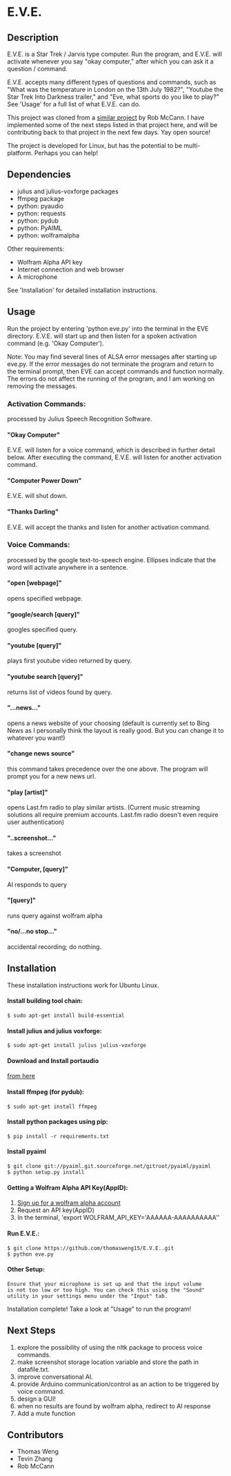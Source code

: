 E.V.E.
======

Description
-----------
E.V.E. is a Star Trek / Jarvis type computer. Run the program, and E.V.E. will activate whenever you say "okay computer," after which you can ask it a question / command. 

E.V.E. accepts many different types of questions and commands, such as "What was the temperature in London on the 13th July 1982?", "Youtube the Star Trek Into Darkness trailer," and "Eve, what sports do you like to play?" See 'Usage' for a full list of what E.V.E. can do.

This project was cloned from a [similar project](https://github.com/rob-mccann/Pi-Voice) by Rob McCann. I have implemented some of the next steps listed in that project here, and will be contributing back to that project in the next few days. Yay open source!

The project is developed for Linux, but has the potential to be multi-platform. Perhaps you can help!


Dependencies
------------
*	julius and julius-voxforge packages
*	ffmpeg package
*	python: pyaudio
*	python: requests
*	python: pydub
*	python: PyAIML
* 	python: wolframalpha

Other requirements:
*	Wolfram Alpha API key
*	Internet connection and web browser
*	A microphone

See 'Installation' for detailed installation instructions.


Usage
-----
Run the project by entering 'python eve.py' into the terminal in the EVE directory.
E.V.E. will start up and then listen for a spoken activation command (e.g. 'Okay Computer'). 

Note: You may find several lines of ALSA error messages after starting up eve.py. If the error messages do not terminate the program and return to the terminal prompt, then EVE can accept commands and function normally. The errors do not affect the running of the program, and I am working on removing the messages. 

### Activation Commands:
processed by Julius Speech Recognition Software.

#### "Okay Computer" 
E.V.E. will listen for a voice command, which is described in further detail below. After executing the command, E.V.E. will listen for another activation command.


#### "Computer Power Down" 		
E.V.E. will shut down.

#### "Thanks Darling" 		
 E.V.E. will accept the thanks and listen for another activation command.

### Voice Commands:
processed by the google text-to-speech engine.
Ellipses indicate that the word will activate anywhere in a sentence.

#### "open [webpage]" 
opens specified webpage.

#### "google/search [query]"
googles specified query.

#### "youtube [query]"
plays first youtube video returned by query.

#### "youtube search [query]"
returns list of videos found by query.

#### "...news..."
opens a news website of your choosing (default is currently set to Bing News as I personally think the layout is really good. But you can change it to whatever you want!)

#### "change news source"
this command takes precedence over the one above. The program will prompt you for a new news url.

#### "play [artist]"
opens Last.fm radio to play similar artists. (Current music streaming solutions all require premium accounts. Last.fm radio doesn't even require user authentication)

#### "..screenshot..."
takes a screenshot

#### "Computer, [query]"
AI responds to query

#### "[query]"
runs query against wolfram alpha

#### "no/...no stop..."
accidental recording; do nothing.


Installation 
------------
These installation instructions work for Ubuntu Linux.

#### Install building tool chain:
`$ sudo apt-get install build-essential`

#### Install julius and julius voxforge:
`$ sudo apt-get install julius julius-voxforge`

#### Download and Install portaudio
[from here](http://www.portaudio.com/download.html)

#### Install ffmpeg (for pydub):
`$ sudo apt-get install ffmpeg`

#### Install python packages using pip:
`$ pip install -r requirements.txt`

#### Install pyaiml
	$ git clone git://pyaiml.git.sourceforge.net/gitroot/pyaiml/pyaiml
	$ python setup.py install

#### Getting a Wolfram Alpha API Key(AppID):
1. [Sign up for a wolfram alpha account](https://developer.wolframalpha.com/portal/apisignup.html)
2. Request an API key(AppID)
3. In the terminal, 'export WOLFRAM_API_KEY='AAAAAA-AAAAAAAAAA''

#### Run E.V.E.:
	$ git clone https://github.com/thomasweng15/E.V.E..git
	$ python eve.py

#### Other Setup:
	Ensure that your microphone is set up and that the input volume 
	is not too low or too high. You can check this using the "Sound" 
	utility in your settings menu under the "Input" tab.

Installation complete! Take a look at "Usage" to run the program!


Next Steps
----------
1. 	explore the possibility of using the nltk package to process voice commands.
2. 	make screenshot storage location variable and store the path in datafile.txt.
3. 	improve conversational AI.
4.  provide Arduino communication/control as an action to be triggered by voice command.
5. 	design a GUI! 
6.	when no results are found by wolfram alpha, redirect to AI response
7. Add a mute function


Contributors
------------
*	Thomas Weng
*	Tevin Zhang
*	Rob McCann
            